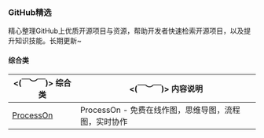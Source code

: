 

### GitHub精选

精心整理GitHub上优质开源项目与资源，帮助开发者快速检索开源项目，以及提升知识技能。长期更新~

#### 综合类


| **<(￣︶￣)> 综合类**                                      | **<(￣︶￣)> 内容说明**                                |
| ------------------------------------------------------------ | ------------------------------------------------------------ |
| [ProcessOn](https://www.processon.com/)  | ProcessOn - 免费在线作图，思维导图，流程图，实时协作 |



